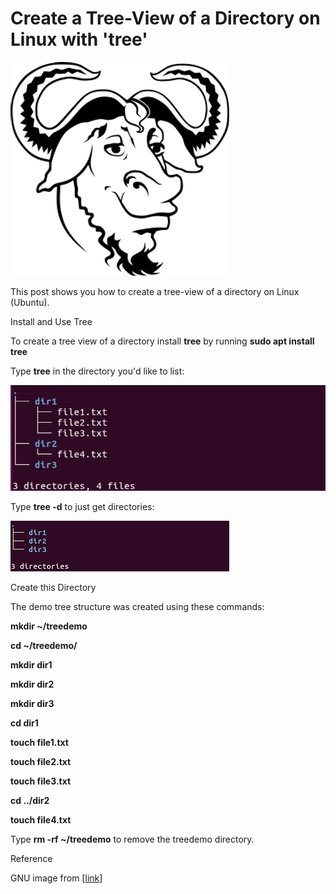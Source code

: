 # Create a Tree-View of a Directory on Linux with 'tree'

![gnu_logo_1](gnu_logo_1.png)

This post shows you how to create a tree-view of a directory on Linux (Ubuntu).

Install and Use Tree

To create a tree view of a directory install **tree** by running **sudo apt install tree**

Type **tree** in the directory you'd like to list:

![tree_2](tree_2.png)

Type **tree -d** to just get directories:

![tree_d_3](tree_d_3.png)

Create this Directory

The demo tree structure was created using these commands:

**mkdir ~/treedemo**

**cd ~/treedemo/**

**mkdir dir1**

**mkdir dir2**

**mkdir dir3**

**cd dir1**

**touch file1.txt**

**touch file2.txt**

**touch file3.txt**

**cd ../dir2**

**touch file4.txt**

Type **rm -rf ~/treedemo** to remove the treedemo directory.

Reference

GNU image from \[[link](http://en.wikipedia.org/wiki/GNU_Project)\]